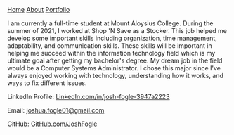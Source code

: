 <div class="navbar">
  <a href="/">Home</a>
  <a href="/about">About</a>
  <a href="/portfolio">Portfolio</a>
</div>

<p>I am currently a full-time student at Mount Aloysius College. During the summer of 2021, I worked at Shop 'N Save as a Stocker. This job helped me develop some important skills including organization, time management, adaptability, and communication skills. These skills will be important in helping me succeed within the information technology field which is my ultimate goal after getting my bachelor's degree. My dream job in the field would be a Computer Systems Administrator. I chose this major since I've always enjoyed working with technology, understanding how it works, and ways to fix different issues.</p>

<p style="display:inline">LinkedIn Profile:
<a href="https://www.linkedin.com/in/josh-fogle-3947a2223/" target="_blank">LinkedIn.com/in/josh-fogle-3947a2223</a> </p>

Email:
joshua.fogle01@gmail.com

<p style="display:inline"> GitHub:
<a href="https://github.com/JoshFogle" target="_blank">GitHub.com/JoshFogle</a> </p>
